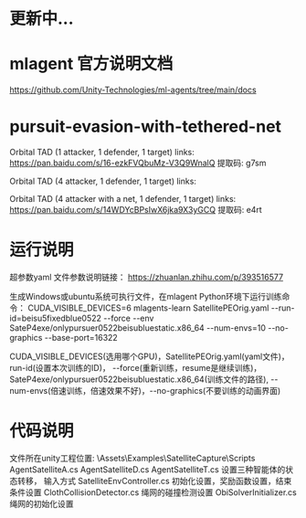 # 更新中...
# mlagent 官方说明文档
https://github.com/Unity-Technologies/ml-agents/tree/main/docs

# pursuit-evasion-with-tethered-net
Orbital TAD (1 attacker, 1 defender, 1 target)
links: https://pan.baidu.com/s/16-ezkFVQbuMz-V3Q9WnalQ 提取码: g7sm

Orbital TAD (4 attacker, 1 defender, 1 target)
links:

Orbital TAD (4 attacker with a net, 1 defender, 1 target)
links: https://pan.baidu.com/s/14WDYcBPsIwX6jka9X3yGCQ 提取码: e4rt


# 运行说明
超参数yaml 文件参数说明链接：
https://zhuanlan.zhihu.com/p/393516577

生成Windows或ubuntu系统可执行文件，在mlagent Python环境下运行训练命令：
CUDA_VISIBLE_DEVICES=6 mlagents-learn SatellitePEOrig.yaml --run-id=beisu5fixedblue0522 --force --env SateP4exe/onlypursuer0522beisubluestatic.x86_64 --num-envs=10 --no-graphics --base-port=16322

CUDA_VISIBLE_DEVICES(选用哪个GPU)，SatellitePEOrig.yaml(yaml文件)， run-id(设置本次训练的ID)，  --force(重新训练，resume是继续训练)，SateP4exe/onlypursuer0522beisubluestatic.x86_64(训练文件的路径),
--num-envs(倍速训练，倍速效果不好)，--no-graphics(不要训练的动画界面)

# 代码说明
文件所在unity工程位置:  \Assets\Examples\SatelliteCapture\Scripts
AgentSatelliteA.cs   AgentSatelliteD.cs    AgentSatelliteT.cs   设置三种智能体的状态转移， 输入方式
SatelliteEnvController.cs    初始化设置，奖励函数设置，结束条件设置
ClothCollisionDetector.cs    绳网的碰撞检测设置
ObiSolverInitializer.cs      绳网的初始化设置

